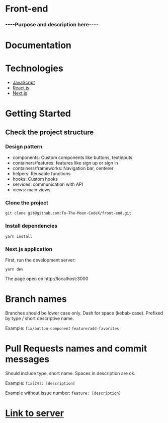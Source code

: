 # Front-end



### ----Purpose and description  here----

# Documentation



# Technologies

- [JavaScript](https://www.w3schools.com/js/)
- [React.js](https://reactjs.org/)
- [Next.js](https://nextjs.org/)


# Getting Started

## Check the project structure

### Design pattern
* components: Custom components like buttons, textinputs 
* containers/features: features like sign up or sign in
* containers/frameworks: Navigation bar, centerer
* helpers: Reusable functions
* hooks: Custom hooks
* services: communication with API
* views: main views


### Clone the project 

```
git clone git@github.com:To-The-Moon-CodeX/front-end.git
```

### Install dependencies
```
yarn install
```

### Next.js application

First, run the development server:

```
yarn dev
```

The page open on http://localhost:3000


# Branch names

Branches should be lower case only. Dash for space (kebab-case). Prefixed by type / short descriptive name.

Example:
`fix/button-component`
`feature/add-favorites`

# Pull Requests names and commit messages

Should include type, short name. Spaces in description are ok.

Example:
`fix[24]: [description]`

Example without issue number:
`feature: [description]`





# [Link to server](https://github.com/To-The-Moon-CodeX/back-end)
